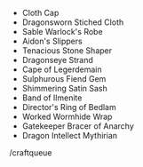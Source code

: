 + Cloth Cap
+ Dragonsworn Stiched Cloth
+ Sable Warlock's Robe
+ Aidon's Slippers
+ Tenacious Stone Shaper
+ Dragonseye Strand
+ Cape of Legerdemain
+ Sulphurous Fiend Gem
+ Shimmering Satin Sash
+ Band of Ilmenite
+ Director's Ring of Bedlam
+ Worked Wormhide Wrap
+ Gatekeeper Bracer of Anarchy
+ Dragon Intellect Mythirian

/craftqueue

